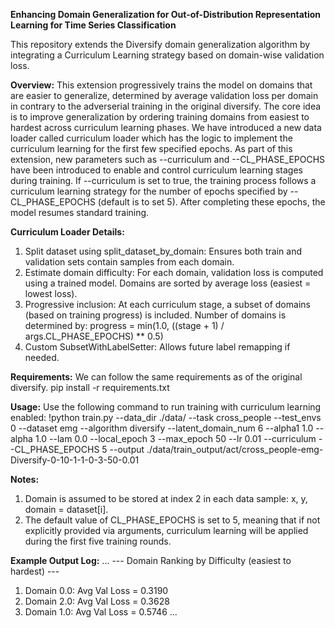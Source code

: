 **Enhancing Domain Generalization for Out-of-Distribution Representation Learning for Time Series Classification**

This repository extends the Diversify domain generalization algorithm by integrating a Curriculum Learning strategy based on domain-wise validation loss.

**Overview:**
This extension progressively trains the model on domains that are easier to generalize, determined by average validation loss per domain in contrary to the adverserial training in the original diversify. The core idea is to improve generalization by ordering training domains from easiest to hardest across curriculum learning phases.
We have introduced a new data loader called curriculum loader which has the logic to implement the curriculum learning for the first few specified epochs.
As part of this extension, new parameters such as --curriculum and --CL_PHASE_EPOCHS have been introduced to enable and control curriculum learning stages during training. If --curriculum is set to true, the training process follows a curriculum learning strategy for the number of epochs specified by --CL_PHASE_EPOCHS (default is to set 5). After completing these epochs, the model resumes standard training.

**Curriculum Loader Details:**
1. Split dataset using split_dataset_by_domain: Ensures both train and validation sets contain samples from each domain.
2. Estimate domain difficulty: For each domain, validation loss is computed using a trained model. Domains are sorted by average loss (easiest = lowest loss).
3. Progressive inclusion: At each curriculum stage, a subset of domains (based on training progress) is included. Number of domains is determined by:
    progress = min(1.0, ((stage + 1) / args.CL_PHASE_EPOCHS) ** 0.5)
4. Custom SubsetWithLabelSetter: Allows future label remapping if needed.

**Requirements:**
We can follow the same requirements as of the original diversify.
pip install -r requirements.txt

**Usage:**
Use the following command to run training with curriculum learning enabled:
!python train.py --data_dir ./data/ --task cross_people --test_envs 0 --dataset emg --algorithm diversify --latent_domain_num 6 --alpha1 1.0 --alpha 1.0 --lam 0.0 --local_epoch 3 --max_epoch 50 --lr 0.01 --curriculum --CL_PHASE_EPOCHS 5 --output ./data/train_output/act/cross_people-emg-Diversify-0-10-1-1-0-3-50-0.01

**Notes:**
1. Domain is assumed to be stored at index 2 in each data sample: x, y, domain = dataset[i].
2. The default value of CL_PHASE_EPOCHS is set to 5, meaning that if not explicitly provided via arguments, curriculum learning will be applied during the first five training rounds.

**Example Output Log:**
...
--- Domain Ranking by Difficulty (easiest to hardest) ---
1. Domain 0.0: Avg Val Loss = 0.3190
2. Domain 2.0: Avg Val Loss = 0.3628
3. Domain 1.0: Avg Val Loss = 0.5746
...
  

